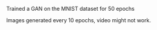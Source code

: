 Trained a GAN on the MNIST dataset for 50 epochs

Images generated every 10 epochs, video might not work.
